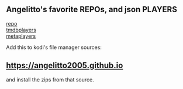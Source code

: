 ## Angelitto's favorite REPOs, and json PLAYERS

<a href="/repo/">repo</a><br>
<a href="/tmdbplayers/">tmdbplayers</a><br>
<a href="/metaplayers/">metaplayers</a><br>

Add this to kodi's file manager sources:

## https://angelitto2005.github.io

and install the zips from that source.
